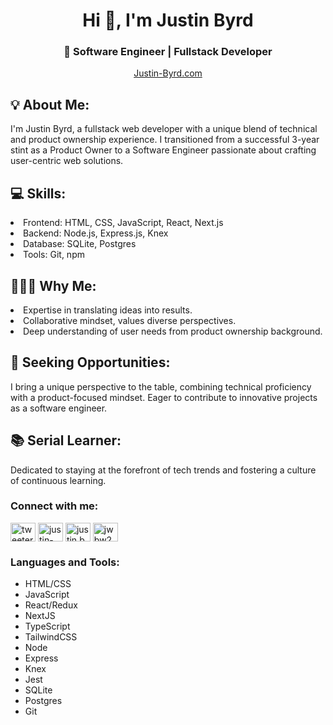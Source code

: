 <h1 align="center">Hi 👋, I'm Justin Byrd</h1>
<h3 align="center">🚀 Software Engineer | Fullstack Developer</h3>

<p align="center"> <a href="www.justin-byrd.com" target="_blank" alt="portfolio-website" />Justin-Byrd.com</a> </p>

<h2>💡 About Me:</h2>
<p>I'm Justin Byrd, a fullstack web developer with a unique blend of technical and product ownership experience. I transitioned from a successful 3-year stint as a Product Owner to a Software Engineer passionate about crafting user-centric web solutions.</p>

<h2>💻 Skills:</h2>
<li>Frontend: HTML, CSS, JavaScript, React, Next.js</li>
<li>Backend: Node.js, Express.js, Knex</li>
<li>Database: SQLite, Postgres</li>
<li>Tools: Git, npm</li>

<h2>🙋🏻‍♂️ Why Me:</h2>
<li>Expertise in translating ideas into results.
<li>Collaborative mindset, values diverse perspectives.
<li>Deep understanding of user needs from product ownership background.

<h2>🌟 Seeking Opportunities:</h2>
<p>I bring a unique perspective to the table, combining technical proficiency with a product-focused mindset. Eager to contribute to innovative projects as a software engineer.</p>

<h2>📚 Serial Learner:</h2>
<p>Dedicated to staying at the forefront of tech trends and fostering a culture of continuous learning.</p>

<h3 align="left">Connect with me:</h3>
<p align="left">
<a href="https://x.com/tweeter__byrd" target="blank"><img align="center" src="https://raw.githubusercontent.com/rahuldkjain/github-profile-readme-generator/master/src/images/icons/Social/twitter.svg" alt="tweeter__byrd" height="30" width="40" /></a> <a href="https://linkedin.com/in/justin-byrd7" target="blank"><img align="center" src="https://raw.githubusercontent.com/rahuldkjain/github-profile-readme-generator/master/src/images/icons/Social/linked-in-alt.svg" alt="justin-byrd7" height="30" width="40" /></a> <a href="https://instagram.com/justin.byrd10" target="blank"><img align="center" src="https://raw.githubusercontent.com/rahuldkjain/github-profile-readme-generator/master/src/images/icons/Social/instagram.svg" alt="justin.byrd10" height="30" width="40" /></a> <a href="https://www.youtube.com/c/jwbw29" target="blank"><img align="center" src="https://raw.githubusercontent.com/rahuldkjain/github-profile-readme-generator/master/src/images/icons/Social/youtube.svg" alt="jwbw29" height="30" width="40" /></a>
</p>

<h3 align="left">Languages and Tools:</h3>
<p align="left">
  <ul>
    <li>HTML/CSS</li>
    <li>JavaScript</li>
    <li>React/Redux</li>
    <li>NextJS</li>
    <li>TypeScript</li>
    <li>TailwindCSS</li>
    <li>Node</li>
    <li>Express</li>
    <li>Knex</li>
    <li>Jest</li>
    <li>SQLite</li>
    <li>Postgres</li>
    <li>Git</li>
  </ul>
</p>
